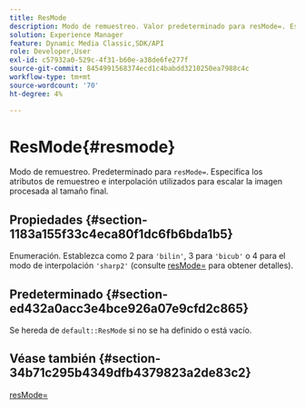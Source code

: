```yaml
---
title: ResMode
description: Modo de remuestreo. Valor predeterminado para resMode=. Especifica los atributos de remuestreo e interpolación utilizados para escalar la imagen procesada al tamaño final.
solution: Experience Manager
feature: Dynamic Media Classic,SDK/API
role: Developer,User
exl-id: c57932a0-529c-4f31-b60e-a38de6fe277f
source-git-commit: 8454991568374ecd1c4babdd3210250ea7988c4c
workflow-type: tm+mt
source-wordcount: '70'
ht-degree: 4%

---
```


# ResMode{#resmode}

Modo de remuestreo. Predeterminado para `resMode=`. Especifica los atributos de remuestreo e interpolación utilizados para escalar la imagen procesada al tamaño final.

## Propiedades {#section-1183a155f33c4eca80f1dc6fb6bda1b5}

Enumeración. Establezca como 2 para `'bilin'`, 3 para `'bicub'` o 4 para el modo de interpolación `'sharp2'` (consulte [resMode=](/help/aem-is-ir-api/ir-api/http-protocol/image-rendering-api-ref/c-ir-http-protocol-ref/c-ir-http-protocol-command-reference/r-ir-http-resmode.md) para obtener detalles).

## Predeterminado {#section-ed432a0acc3e4bce926a07e9cfd2c865}

Se hereda de `default::ResMode` si no se ha definido o está vacío.

## Véase también {#section-34b71c295b4349dfb4379823a2de83c2}

[resMode=](../../../../../ir-api/http-protocol/image-rendering-api-ref/c-ir-http-protocol-ref/c-ir-http-protocol-command-reference/r-ir-http-resmode.md#reference-851a5b636f8948cfb11456c9b7dab0d3)
